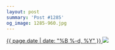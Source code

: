 ```yaml
---
layout: post
summary: 'Post #1285'
og_image: 1285-960.jpg
---
```


<p>
 <time>
  <a href="/1285">
   {{ page.date | date: "%B %-d, %Y" }}
  </a>
 </time>
 <a href="/1285">
  <img data-taken="1/19/2021" sizes="(min-width: 700px) 50vw, calc(100vw - 2rem)" src="{{ site.assets_url }}/1285-480.jpg" srcset="{{ site.assets_url }}/1285-240.jpg 240w, {{ site.assets_url }}/1285-480.jpg 480w, {{ site.assets_url }}/1285-720.jpg 720w, {{ site.assets_url }}/1285-960.jpg 960w"/>
 </a>
</p>
